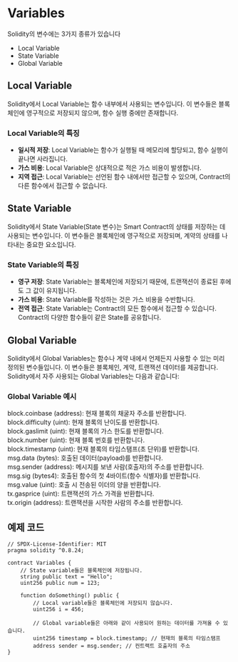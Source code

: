 # Variables 
Solidity의 변수에는 3가지 종류가 있습니다  
- Local Variable
- State Variable  
- Global Variable

## Local Variable 
Solidity에서 Local Variable는 함수 내부에서 사용되는 변수입니다. 이 변수들은 블록체인에 영구적으로 저장되지 않으며, 함수 실행 중에만 존재합니다.

### Local Variable의 특징
- **일시적 저장**: Local Variable는 함수가 실행될 때 메모리에 할당되고, 함수 실행이 끝나면 사라집니다.
- **가스 비용**: Local Variable은 상대적으로 적은 가스 비용이 발생합니다. 
- **지역 접근**: Local Variable는 선언된 함수 내에서만 접근할 수 있으며, Contract의 다른 함수에서 접근할 수 없습니다.

## State Variable 
Solidity에서 State Variable(State 변수)는 Smart Contract의 상태를 저장하는 데 사용되는 변수입니다. 이 변수들은 블록체인에 영구적으로 저장되며, 계약의 상태를 나타내는 중요한 요소입니다.

### State Variable의 특징
- **영구 저장**: State Variable는 블록체인에 저장되기 때문에, 트랜잭션이 종료된 후에도 그 값이 유지됩니다.
- **가스 비용**: State Variable를 작성하는 것은 가스 비용을 수반합니다.
- **전역 접근**: State Variable는 Contract의 모든 함수에서 접근할 수 있습니다. Contract의 다양한 함수들이 같은 State를 공유합니다.

## Global Variable  

Solidity에서 Global Variables는 함수나 계약 내에서 언제든지 사용할 수 있는 미리 정의된 변수들입니다. 이 변수들은 블록체인, 계약, 트랜잭션 데이터를 제공합니다. Solidity에서 자주 사용되는 Global Variables는 다음과 같습니다:

### Global Variable 예시 

block.coinbase (address): 현재 블록의 채굴자 주소를 반환합니다.  
block.difficulty (uint): 현재 블록의 난이도를 반환합니다.  
block.gaslimit (uint): 현재 블록의 가스 한도를 반환합니다.  
block.number (uint): 현재 블록 번호를 반환합니다.  
block.timestamp (uint): 현재 블록의 타임스탬프(초 단위)를 반환합니다.  
msg.data (bytes): 호출된 데이터(payload)를 반환합니다.  
msg.sender (address): 메시지를 보낸 사람(호출자)의 주소를 반환합니다.  
msg.sig (bytes4): 호출된 함수의 첫 4바이트(함수 식별자)를 반환합니다.  
msg.value (uint): 호출 시 전송된 이더의 양을 반환합니다.  
tx.gasprice (uint): 트랜잭션의 가스 가격을 반환합니다.  
tx.origin (address): 트랜잭션을 시작한 사람의 주소를 반환합니다.  

## 예제 코드
```solidity
// SPDX-License-Identifier: MIT
pragma solidity ^0.8.24;

contract Variables {
    // State variable들은 블록체인에 저장됩니다. 
    string public text = "Hello";
    uint256 public num = 123;

    function doSomething() public {
        // Local variable들은 블록체인에 저장되지 않습니다. 
        uint256 i = 456;

        // Global variable들은 아래와 같이 사용되어 원하는 데이터를 가져올 수 있습니다. 
        uint256 timestamp = block.timestamp; // 현재의 블록의 타임스탬프 
        address sender = msg.sender; // 컨트랙트 호출자의 주소 
}
```





